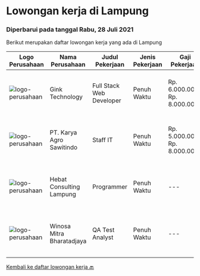 
  # Lowongan kerja di Lampung

  ### Diperbarui pada tanggal Rabu, 28 Juli 2021

  Berikut merupakan daftar lowongan kerja yang ada di Lampung

  |Logo Perusahaan | Nama Perusahaan | Judul Pekerjaan | Jenis Pekerjaan | Gaji Pekerjaan | Lokasi | Deskripsi | Tanggal diunggah | Pranala |
  | -------------- | --------------- | --------------- | --------- | --------- | -------------- | ------- | ----------- | ----------- |
  |![logo-perusahaan](https://image-service-cdn.seek.com.au/7db9ae711c4d51b5f3a283b3c8d704bd9502124a/ee4dce1061f3f616224767ad58cb2fc751b8d2dc)|Gink Technology|Full Stack Web Developer|Penuh Waktu|Rp. 6.000.000-Rp. 8.000.000|Bandar Lampung|Candidate must possess at least Bachelor's Degree in Engineering (Computer/Telecommunication), Computer Science/Information Technology, Computer...|Selasa, 27 Juli 2021|https://www.jobstreet.co.id/id/job/full-stack-web-developer-3586809?token=0~a634a057-78d9-46a2-ab0d-00485d1d6611&sectionRank=1&jobId=jobstreet-id-job-3586809|
|![logo-perusahaan](https://image-service-cdn.seek.com.au/ad58c314dd19e71b60a647bb466a293d3d40dc6a/ee4dce1061f3f616224767ad58cb2fc751b8d2dc)|PT. Karya Agro Sawitindo|Staff IT|Penuh Waktu|Rp. 5.000.000-Rp. 8.000.000|Bandar Lampung|• Minimal Sarjana di Teknik informatika• Setidaknya memiliki 2 tahun pengalaman• Mampu mendesain, membangun dan melakukan testing terhadap modul-modul...|Kamis, 22 Juli 2021|https://www.jobstreet.co.id/id/job/staff-it-3583119?token=0~a634a057-78d9-46a2-ab0d-00485d1d6611&sectionRank=2&jobId=jobstreet-id-job-3583119|
|![logo-perusahaan](https://us.123rf.com/450wm/pavelstasevich/pavelstasevich1811/pavelstasevich181101027/112815900-stock-vector-no-image-available-icon-flat-vector.jpg?ver=6)|Hebat Consulting Lampung|Programmer|Penuh Waktu|---|Bandar Lampung|Kualifikasi: Maksimal Usia 35 tahun Lulusan SMK atau S1 Teknik Informatika / Sistem Komputer Menguasai : Php Native, Php Framework (Minimal CI3),...|Sabtu, 17 Juli 2021|https://www.jobstreet.co.id/id/job/programmer-3580218?token=0~a634a057-78d9-46a2-ab0d-00485d1d6611&sectionRank=3&jobId=jobstreet-id-job-3580218|
|![logo-perusahaan](https://image-service-cdn.seek.com.au/cd823704551af28e73a2059691a6e200c86b8a5f/ee4dce1061f3f616224767ad58cb2fc751b8d2dc)|Winosa Mitra Bharatadjaya|QA Test Analyst|Penuh Waktu|---|Lampung|With the company growing, we are looking to expand the team with one or more Test Analyst(s). Our office is based in Bandar Lampung and candidates are...|Sabtu, 03 Juli 2021|https://www.jobstreet.co.id/id/job/qa-test-analyst-3570963?token=0~a634a057-78d9-46a2-ab0d-00485d1d6611&sectionRank=4&jobId=jobstreet-id-job-3570963|


  [Kembali ke daftar lowongan kerja 🔙](../README.md#daftar-lowongan-kerja)
  